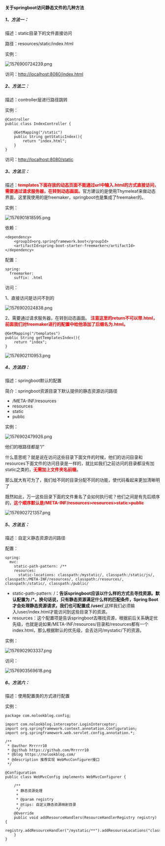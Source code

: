 #### 关于springboot访问静态文件的几种方法

##### 1、方法一：

描述：static目录下的文件直接访问

路径：resources/static/index.html

实例：

![1576900724239.png](https://i.loli.net/2019/12/25/L9bO1iXyeht42xc.png)

访问：<http://localhost:8080/index.html>

##### 2、方法二：

描述：controller层进行路径跳转

实例：

```
@Controller
public class IndexController {

	@GetMapping("/static")
	public String getStaticIndex(){
		return "index.html";
	}
}
```

访问：<http://localhost:8080/static>

##### 3、方法三：

描述：<font color=red>**templates下面存放的动态页面不能通过url中输入.html的方式直接访问，需要通过请求服务器，在转到动态画面。**</font>官方建议的是使用Thymeleaf来做动态界面，这里我使用的是freemaker，springboot也是集成了freemaker的。

实例：

![1576901818595.png](https://i.loli.net/2019/12/25/hsEJMTpg8kDn19U.png)

依赖：

```
<dependency>
    <groupId>org.springframework.boot</groupId>
    <artifactId>spring-boot-starter-freemarker</artifactId>
</dependency>
```

配置：

```
spring:
  freemarker:
    suffix: .html
```

访问：

1、直接访问是访问不到的

![1576902024838.png](https://i.loli.net/2019/12/25/DY9WK7lpr4R2udX.png)

2、需要通过请求服务器，在转到动态画面。 **<font color=red>注意这里的return不可以带.html，前面我们对freemaker进行的配置中给他添加了后缀名为.html。</font>**

```
@GetMapping("/templates")
public String getTemplatesIndex(){
	return "index";
}
```



![1576902110953.png](https://i.loli.net/2019/12/25/1Xdb3QSOVPhYvWt.png)

##### 4、方法四：

描述：springboot默认的配置

简介：springboot资源目录下默认提供的静态资源访问路径

- /META-INF/resources
- resources
- static
- public

实例：

![1576902479926.png](https://i.loli.net/2019/12/25/ATJMNoVtq72nFj6.png)

他们的根路径都是“/”

什么意思呢？就是说在访问这些目录下面文件的时候，他们的访问目录和resources下面文件的访问目录是一样的，就比如我们之前访问的目录都没有加static之类的，**<font color=red>无需加上文件夹名前缀</font>**。

那么就大有可为了，我们给不同的目录分配不同的功能，使代码看起来更加清晰明了

既然如此，万一这些目录下面的文件重名了会如何执行呢？他们之间是有先后顺序的，<font color=red>**这个顺序默认是/META-INF/resources>resources>static>public**</font>

![1576902721357.png](https://i.loli.net/2019/12/25/9aeChuMOo6gUKr4.png)

##### 5、方法五：

描述：自定义静态资源访问路径

配置：

```
spring:
  mvc:
    static-path-pattern: /**
    resources:
      static-locations: classpath:/mystatic/, classpath:/static/js/, classpath:/META-INF/resources/, classpath:/resources/, classpath:/static/, classpath:/public/
```

- static-path-pattern: /**：告诉springboot应该以什么样的方式去寻找资源。默认配置为 /\*。换句话说，只有静态资源满足什么样的匹配条件，Spring Boot才会处理静态资源请求，我们也可配置成 /user/**,这样我们必须输入/user/index.html才能访问到这些目录下的资源。
- resources：这个配置项是告诉springboot去哪找资源，根据前后关系确定优先级，也就是说如果/META-INF/resources/目录和/resources都有一个index.html，那么根据默认的优先级，会去访问/mystatic/下的资源。

实例：

![1576902903337.png](https://i.loli.net/2019/12/25/PewIKgr1MoWYa6D.png)


访问：

![1576903569618.png](https://i.loli.net/2019/12/25/X3wkSPVhJLIgjT6.png)

##### 6、方法六：

描述：使用配置类的方式进行配置

实例：

```
package com.nolookblog.config;

import com.nolookblog.interceptor.LoginInterceptor;
import org.springframework.context.annotation.Configuration;
import org.springframework.web.servlet.config.annotation.*;

/**
 * @author Mrrrrr10
 * @github https://github.com/Mrrrrr10
 * @blog https://nolookblog.com/
 * @description 推荐实现 WebMvcConfigurer接口
 */

@Configuration
public class WebMvcConfig implements WebMvcConfigurer {

	/**
	 * 静态资源处理
	 *
	 * @param registry
	 * @tips: 自定义静态资源映射目录
	 */
	@Override
	public void addResourceHandlers(ResourceHandlerRegistry registry) {
		registry.addResourceHandler("/mystatic/**").addResourceLocations("classpath:/my/");
	}
}

```





















